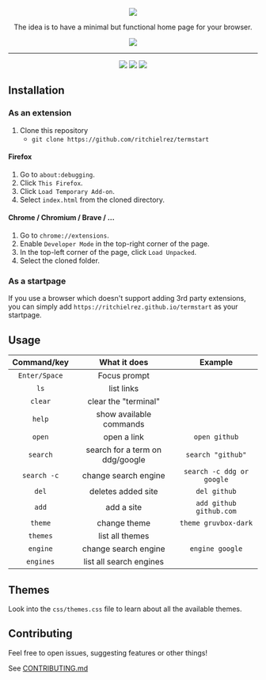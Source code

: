 <p align="center"><img src=".assets/gruvbox-dark.png" /><p>

<p align="center">The idea is to have a minimal but functional home page for your browser.</p>

<p align="center"> <a href="https://yrwq.github.io/termstart" target="_blank"><img src="https://forthebadge.com/images/badges/check-it-out.svg"/></a></p>

---

<p align="center"> <img src="https://forthebadge.com/images/badges/built-with-love.svg"/> <img src="https://forthebadge.com/images/badges/60-percent-of-the-time-works-every-time.svg"/> <img src="https://forthebadge.com/images/badges/powered-by-black-magic.svg"/> </p>

## Installation

### As an extension

1. Clone this repository
   - `git clone https://github.com/ritchielrez/termstart`

#### Firefox

1. Go to `about:debugging`.
2. Click `This Firefox`.
3. Click `Load Temporary Add-on`.
4. Select `index.html` from the cloned directory.

#### Chrome / Chromium / Brave / ...

1. Go to `chrome://extensions`.
2. Enable `Developer Mode` in the top-right corner of the page.
3. In the top-left corner of the page, click `Load Unpacked`.
4. Select the cloned folder.

### As a startpage

If you use a browser which doesn't support adding 3rd party extensions, you can simply add `https://ritchielrez.github.io/termstart` as your startpage.

## Usage

| Command/key   | What it does                    | Example                   |
| :-:           | :-:                             | :-:                       |
| `Enter/Space` | Focus prompt                    |                           |
| `ls`          | list links                      |                           |
| `clear`       | clear the "terminal"            |                           |
| `help`        | show available commands         |                           |
| `open`        | open a link                     | `open github`             |
| `search`      | search for a term on ddg/google | `search "github"`         |
| `search -c`   | change search engine            | `search -c ddg or google` |
| `del`         | deletes added site              | `del github`              |
| `add`         | add a site                      | `add github github.com`   |
| `theme`       | change theme                    | `theme gruvbox-dark`      |
| `themes`      | list all themes                 |                           |
| `engine`      | change search engine            | `engine google`           |
| `engines`     | list all search engines         |                           |

## Themes

Look into the `css/themes.css` file to learn about all the available themes.

## Contributing

Feel free to open issues, suggesting features or other things!

See [CONTRIBUTING.md](https://github.com/yrwq/termstart/blob/main/CONTRIBUTING.md)
